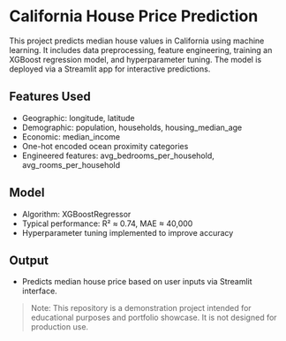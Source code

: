 # California House Price Prediction

This project predicts median house values in California using machine learning. It includes data preprocessing, feature engineering, training an XGBoost regression model, and hyperparameter tuning. The model is deployed via a Streamlit app for interactive predictions.

## Features Used
- Geographic: longitude, latitude
- Demographic: population, households, housing_median_age
- Economic: median_income
- One-hot encoded ocean proximity categories
- Engineered features: avg_bedrooms_per_household, avg_rooms_per_household


## Model
- Algorithm: XGBoostRegressor
- Typical performance: R² ≈ 0.74, MAE ≈ 40,000
- Hyperparameter tuning implemented to improve accuracy

## Output
- Predicts median house price based on user inputs via Streamlit interface.

> Note: This repository is a demonstration project intended for educational purposes and portfolio showcase. It is not designed for production use.



